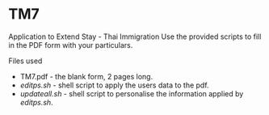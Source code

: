 # TM7
Application to Extend Stay - Thai Immigration
Use the provided scripts to fill in the PDF form with your particulars.

Files used
+ TM7.pdf - the blank form, 2 pages long.
+ *editps.sh* - shell script to apply the users data to the pdf.
+ *updateall.sh* - shell script to personalise the information applied by *editps.sh*.
